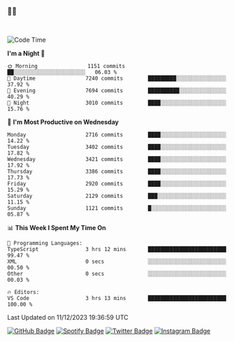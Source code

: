### 🤙🍺

<!-- <a href="https://github-readme-stats.vercel.app/api?username=hzak2xx&count_private=true&show_icons=true&theme=dracula">
  <img align="center" src="https://github-readme-stats.vercel.app/api?username=hzak2xx&count_private=true&show_icons=true&theme=dracula" />
</a>
</br> -->
</br>

<!--START_SECTION:waka-->
![Code Time](http://img.shields.io/badge/Code%20Time-2%2C941%20hrs%2024%20mins-blue)

**I'm a Night 🦉** 

```text
🌞 Morning                1151 commits        ██░░░░░░░░░░░░░░░░░░░░░░░   06.03 % 
🌆 Daytime                7240 commits        █████████░░░░░░░░░░░░░░░░   37.92 % 
🌃 Evening                7694 commits        ██████████░░░░░░░░░░░░░░░   40.29 % 
🌙 Night                  3010 commits        ████░░░░░░░░░░░░░░░░░░░░░   15.76 % 
```
📅 **I'm Most Productive on Wednesday** 

```text
Monday                   2716 commits        ████░░░░░░░░░░░░░░░░░░░░░   14.22 % 
Tuesday                  3402 commits        ████░░░░░░░░░░░░░░░░░░░░░   17.82 % 
Wednesday                3421 commits        ████░░░░░░░░░░░░░░░░░░░░░   17.92 % 
Thursday                 3386 commits        ████░░░░░░░░░░░░░░░░░░░░░   17.73 % 
Friday                   2920 commits        ████░░░░░░░░░░░░░░░░░░░░░   15.29 % 
Saturday                 2129 commits        ███░░░░░░░░░░░░░░░░░░░░░░   11.15 % 
Sunday                   1121 commits        █░░░░░░░░░░░░░░░░░░░░░░░░   05.87 % 
```


📊 **This Week I Spent My Time On** 

```text
💬 Programming Languages: 
TypeScript               3 hrs 12 mins       █████████████████████████   99.47 % 
XML                      0 secs              ░░░░░░░░░░░░░░░░░░░░░░░░░   00.50 % 
Other                    0 secs              ░░░░░░░░░░░░░░░░░░░░░░░░░   00.03 % 

🔥 Editors: 
VS Code                  3 hrs 13 mins       █████████████████████████   100.00 % 
```


 Last Updated on 11/12/2023 19:36:59 UTC
<!--END_SECTION:waka-->

[![GitHub Badge](https://img.shields.io/badge/GitHub-100000?style=for-the-badge&logo=github&logoColor=white)](https://github.com/hzak2xx)
[![Spotify Badge](https://img.shields.io/badge/Spotify-1ED760?&style=for-the-badge&logo=spotify&logoColor=white)](https://open.spotify.com/user/uf90s6sbbh75a1mt44clkhkvf)
[![Twitter Badge](https://img.shields.io/badge/Twitter-1DA1F2?style=for-the-badge&logo=twitter&logoColor=white)](https://twitter.com/hzak2xx)
[![Instagram Badge](https://img.shields.io/badge/Instagram-E4405F?style=for-the-badge&logo=instagram&logoColor=white)](https://www.instagram.com/hzak2xx/)
